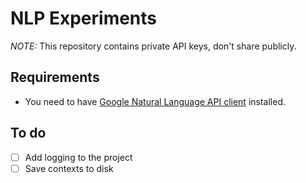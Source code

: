 # NLP Experiments

*NOTE:* This repository contains private API keys, don't share publicly.

## Requirements
* You need to have [Google Natural Language API client](https://cloud.google.com/natural-language/docs/reference/libraries#client-libraries-resources-python) installed.

## To do
- [ ] Add logging to the project
- [ ] Save contexts to disk
